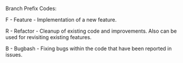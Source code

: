 Branch Prefix Codes:

F - Feature - Implementation of a new feature.

R - Refactor - Cleanup of existing code and improvements. Also can be used for revisiting existing features.

B - Bugbash - Fixing bugs within the code that have been reported in issues. 
